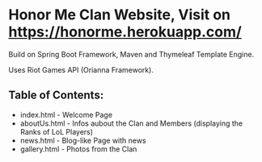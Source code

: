 # Honor Me Clan Website, Visit on https://honorme.herokuapp.com/

Build on Spring Boot Framework, Maven and Thymeleaf Template Engine.

Uses Riot Games API (Orianna Framework).

## Table of Contents:

* index.html - Welcome Page
* aboutUs.html - Infos aubout the Clan and Members (displaying the Ranks of LoL Players)
* news.html - Blog-like Page with news
* gallery.html - Photos from the Clan